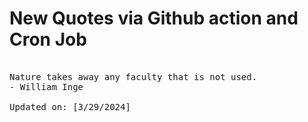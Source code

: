 # New Quotes via Github action and Cron Job

<pre>
<!-- #quote -->
Nature takes away any faculty that is not used.
- William Inge

Updated on: [3/29/2024]
<!-- #quoteEnd -->
</pre>
